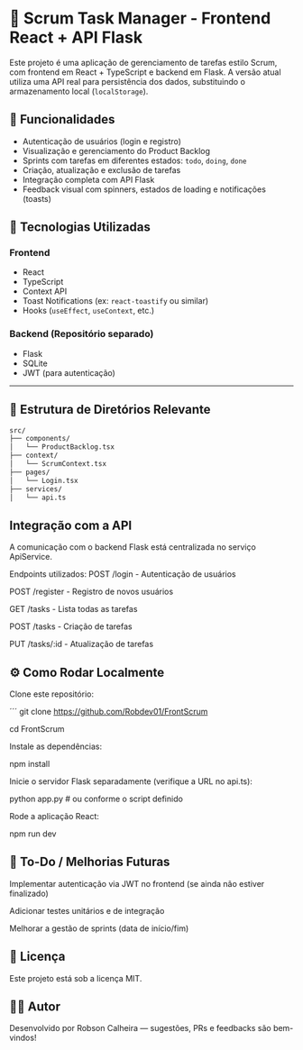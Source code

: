 # 🧠 Scrum Task Manager - Frontend React + API Flask

Este projeto é uma aplicação de gerenciamento de tarefas estilo Scrum, com frontend em React + TypeScript e backend em Flask. A versão atual utiliza uma API real para persistência dos dados, substituindo o armazenamento local (`localStorage`).

## 🚀 Funcionalidades

- Autenticação de usuários (login e registro)
- Visualização e gerenciamento do Product Backlog
- Sprints com tarefas em diferentes estados: `todo`, `doing`, `done`
- Criação, atualização e exclusão de tarefas
- Integração completa com API Flask
- Feedback visual com spinners, estados de loading e notificações (toasts)

## 🧩 Tecnologias Utilizadas

### Frontend
- React
- TypeScript
- Context API
- Toast Notifications (ex: `react-toastify` ou similar)
- Hooks (`useEffect`, `useContext`, etc.)

### Backend (Repositório separado)
- Flask
- SQLite
- JWT (para autenticação)

---

## 📁 Estrutura de Diretórios Relevante

```bash
src/
├── components/
│   └── ProductBacklog.tsx
├── context/
│   └── ScrumContext.tsx
├── pages/
│   └── Login.tsx
├── services/
│   └── api.ts
```
## Integração com a API
A comunicação com o backend Flask está centralizada no serviço ApiService.

Endpoints utilizados:
POST /login - Autenticação de usuários

POST /register - Registro de novos usuários

GET /tasks - Lista todas as tarefas

POST /tasks - Criação de tarefas

PUT /tasks/:id - Atualização de tarefas


## ⚙️ Como Rodar Localmente
Clone este repositório:

´´´
git clone https://github.com/Robdev01/FrontScrum

cd FrontScrum

Instale as dependências:

npm install

Inicie o servidor Flask separadamente (verifique a URL no api.ts):

python app.py  # ou conforme o script definido

Rode a aplicação React:

npm run dev

## 🧪 To-Do / Melhorias Futuras

Implementar autenticação via JWT no frontend (se ainda não estiver finalizado)

Adicionar testes unitários e de integração

Melhorar a gestão de sprints (data de início/fim)


## 📜 Licença
Este projeto está sob a licença MIT.

## 🙋‍♂️ Autor
Desenvolvido por Robson Calheira — sugestões, PRs e feedbacks são bem-vindos!


